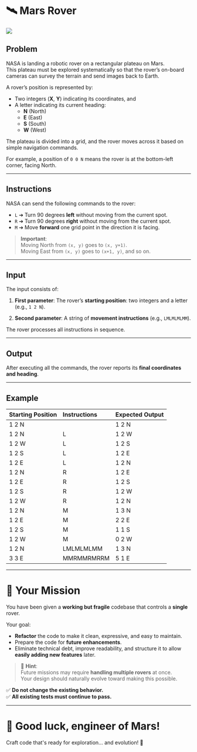 # 🛰️ Mars Rover

![](kata.png)

## Problem

NASA is landing a robotic rover on a rectangular plateau on Mars.  
This plateau must be explored systematically so that the rover’s on-board cameras can survey the terrain and send images back to Earth.

A rover’s position is represented by:
- Two integers (**X**, **Y**) indicating its coordinates, and
- A letter indicating its current heading:
    - **N** (North)
    - **E** (East)
    - **S** (South)
    - **W** (West)

The plateau is divided into a grid, and the rover moves across it based on simple navigation commands.

For example, a position of `0 0 N` means the rover is at the bottom-left corner, facing North.

---

## Instructions

NASA can send the following commands to the rover:

- `L` ➔ Turn 90 degrees **left** without moving from the current spot.
- `R` ➔ Turn 90 degrees **right** without moving from the current spot.
- `M` ➔ Move **forward** one grid point in the direction it is facing.

> **Important**:  
> Moving North from `(x, y)` goes to `(x, y+1)`.  
> Moving East from `(x, y)` goes to `(x+1, y)`, and so on.

---

## Input

The input consists of:

1. **First parameter**: The rover’s **starting position**: two integers and a letter (e.g., `1 2 N`).

2. **Second parameter**: A string of **movement instructions** (e.g., `LMLMLMLMM`).

The rover processes all instructions in sequence.

---

## Output

After executing all the commands, the rover reports its **final coordinates and heading**.

---

## Example

| Starting Position | Instructions | Expected Output |
|:------------------|:-------------|:----------------|
| 1 2 N             |               | 1 2 N           |
| 1 2 N             | L             | 1 2 W           |
| 1 2 W             | L             | 1 2 S           |
| 1 2 S             | L             | 1 2 E           |
| 1 2 E             | L             | 1 2 N           |
| 1 2 N             | R             | 1 2 E           |
| 1 2 E             | R             | 1 2 S           |
| 1 2 S             | R             | 1 2 W           |
| 1 2 W             | R             | 1 2 N           |
| 1 2 N             | M             | 1 3 N           |
| 1 2 E             | M             | 2 2 E           |
| 1 2 S             | M             | 1 1 S           |
| 1 2 W             | M             | 0 2 W           |
| 1 2 N             | LMLMLMLMM     | 1 3 N           |
| 3 3 E             | MMRMMRMRRM    | 5 1 E           |

---

# 🎯 Your Mission

You have been given a **working but fragile** codebase that controls a **single** rover.

Your goal:
- **Refactor** the code to make it clean, expressive, and easy to maintain.
- Prepare the code for **future enhancements**.
- Eliminate technical debt, improve readability, and structure it to allow **easily adding new features** later.

> 🧠 **Hint**:  
> Future missions may require **handling multiple rovers** at once.  
> Your design should naturally evolve toward making this possible.

✅ **Do not change the existing behavior.**  
✅ **All existing tests must continue to pass.**

---

# 🌟 Good luck, engineer of Mars!
Craft code that's ready for exploration... and evolution! 🚀